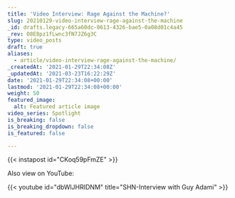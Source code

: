 ```yaml
---
title: 'Video Interview: Rage Against the Machine?'
slug: 20210129-video-interview-rage-against-the-machine
_id: drafts.legacy-665a60dc-0613-4326-bae5-0a08d01c4a45
_rev: O8E8pz1fLwnc3fN7JZ6g3C
type: video_posts
draft: true
aliases:
  - article/video-interview-rage-against-the-machine/
_createdAt: '2021-01-29T22:34:08Z'
_updatedAt: '2021-03-23T16:22:29Z'
date: '2021-01-29T22:34:08+00:00'
lastmod: '2021-01-29T22:34:08+00:00'
weight: 50
featured_image:
  alt: Featured article image
video_series: Spotlight
is_breaking: false
is_breaking_dropdown: false
is_featured: false

---
```

{{< instapost id="CKoq59pFmZE" >}}

Also view on YouTube:

{{< youtube id="dbWlJHRIDNM" title="SHN-Interview with Guy Adami" >}}